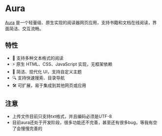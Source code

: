 # Aura

[Aura](https://aura.allurx.io) 是一个轻量级、原生实现的阅读器网页应用，支持书籍和文档在线阅读，界面简洁、交互流畅。

## 特性

- 📖 支持多种文本格式的阅读
- ⚡ 原生 HTML、CSS、JavaScript 实现，无框架依赖
- 🎨 简洁、现代化 UI，支持自定义主题
- 🔍 支持快速搜索、目录导航
- 🛠 可扩展，易于集成到其他网页或应用

## 注意

- 上传文件目前只支持txt格式，并且编码必须是UTF-8
- 目前aura还处于开发阶段，很多功能还不完善，甚至还有很多bug，等我有空了会慢慢完善的
